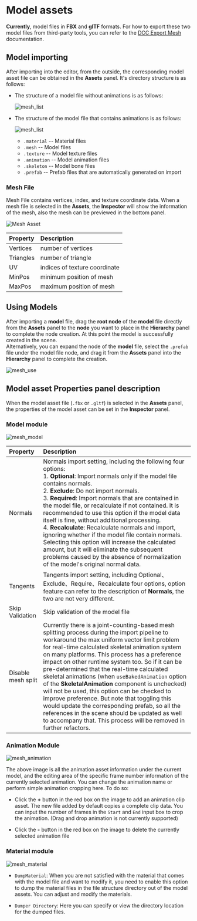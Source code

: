 # Model assets

__Currently__, model files in __FBX__ and __glTF__ formats. For how to export these two model files from third-party tools, you can refer to the [DCC Export Mesh](./dcc-export-mesh.md) documentation.

## Model importing

After importing into the editor, from the outside, the corresponding model asset file can be obtained in the __Assets__ panel. It's directory structure is as follows:

- The structure of a model file without animations is as follows:

  ![mesh_list](mesh/mesh_list.png)

- The structure of the model file that contains animations is as follows:

  ![mesh_list](mesh/mesh_list_1.png)
    - `.material` -- Material files
    - `.mesh` -- Model files
    - `.texture` -- Model texture files
    - `.animation` -- Model animation files
    - `.skeleton` -- Model bone files
    - `.prefab` -- Prefab files that are automatically generated on import

### Mesh File

Mesh File contains vertices, index, and texture coordinate data. When a mesh file is selected in the **Assets**, the **Inspector** will show the information of the mesh, also the mesh can be previewed in the bottom panel.

![Mesh Asset](mesh/mesh-asset-preview.png)

| Property | Description |
| :-- | :-- |
| Vertices | number of vertices |
| Triangles | number of triangle |
| UV | indices of texture coordinate |
| MinPos | minimum position of mesh |
| MaxPos | maximum position of mesh |

## Using Models

After importing a __model__ file, drag the __root node__ of the __model__ file directly from the __Assets__ panel to the __node__ you want to place in the __Hierarchy__ panel to complete the node creation. At this point the model is successfully created in the scene. <br>
Alternatively, you can expand the node of the __model__ file, select the `.prefab` file under the model file node, and drag it from the __Assets__ panel into the __Hierarchy__ panel to complete the creation.

![mesh_use](mesh/mesh_use.gif)

## Model asset Properties panel description

When the model asset file (`.fbx` or `.gltf`) is selected in the __Assets__ panel, the properties of the model asset can be set in the __Inspector__ panel.

### Model module

![mesh_model](mesh/mesh_model.jpg)

| Property | Description |
| :--- | :--- |
| Normals | Normals import setting, including the following four options:<br>1. **Optional**: Import normals only if the model file contains normals.<br>2. **Exclude**: Do not import normals.<br>3. **Required**: Import normals that are contained in the model file, or recalculate if not contained. It is recommended to use this option if the model data itself is fine, without additional processing.<br>4. **Recalculate**: Recalculate normals and import, ignoring whether if the model file contain normals. Selecting this option will increase the calculated amount, but it will eliminate the subsequent problems caused by the absence of normalization of the model's original normal data. |
| Tangents | Tangents import setting, including Optional、Exclude、Require、Recalculate four options, option feature can refer to the description of **Normals**, the two are not very different. |
| Skip Validation | Skip validation of the model file |
| Disable mesh split | Currently there is a joint-counting-based mesh splitting process during the import pipeline to workaround the max uniform vector limit problem for real-time calculated skeletal animation system on many platforms. This process has a preference impact on other runtime system too. So if it can be pre-determined that the real-time calculated skeletal animations (when `useBakedAnimation` option of the **SkeletalAnimation** component is unchecked) will not be used, this option can be checked to improve preference. But note that toggling this would update the corresponding prefab, so all the references in the scene should be updated as well to accompany that. This process will be removed in further refactors. |

### Animation Module

![mesh_animation](mesh/mesh_animation.jpg)

The above image is all the animation asset information under the current model, and the editing area of ​​the specific frame number information of the currently selected animation. You can change the animation name or perform simple animation cropping here. To do so:

- Click the **+** button in the red box on the image to add an animation clip asset. The new file added by default copies a complete clip data. You can input the number of frames in the `Start` and `End` input box to crop the animation. (Drag and drop animation is not currently supported)

- Click the **-** button in the red box on the image to delete the currently selected animation file

### Material module

![mesh_material](mesh/mesh_material.jpg)

- `DumpMaterial`: When you are not satisfied with the material that comes with the model file and want to modify it, you need to enable this option to dump the material files in the file structure directory out of the model assets. You can adjust and modify the materials.

- `Dumper Directory`: Here you can specify or view the directory location for the dumped files.
